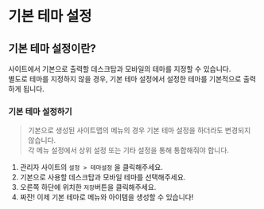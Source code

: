 # 기본 테마 설정

## 기본 테마 설정이란?

사이트에서 기본으로 출력할 데스크탑과 모바일의 테마를 지정할 수 있습니다.  
별도로 테마를 지정하지 않을 경우, 기본 테마 설정에서 설정한 테마를 기본적으로 출력하게 됩니다.

### 기본 테마 설정하기

>기본으로 생성된 사이트맵의 메뉴의 경우 기본 테마 설정을 하더라도 변경되지 않습니다.  
각 메뉴 설정에서 상위 설정 또는 기타 설정을 통해 통합해줘야 합니다.


1. 관리자 사이트의 `설정 > 테마설정` 을 클릭해주세요.
2. 기본으로 사용할 데스크탑과 모바일 테마를 선택해주세요.
3. 오른쪽 하단에 위치한 `저장`버튼을 클릭해주세요.
4. 짜잔! 이제 기본 테마로 메뉴와 아이템을 생성할 수 있습니다!


